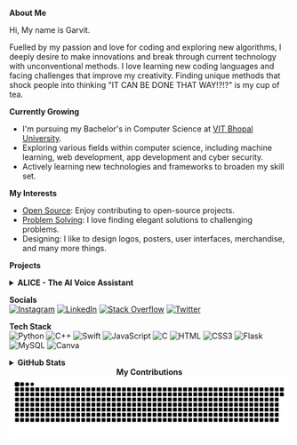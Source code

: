 <b>About Me</b><br/>
<p>
  Hi, My name is Garvit.
  
  Fuelled by my passion and love for coding and exploring new algorithms, I deeply desire to make innovations and break through current technology with unconventional methods. I love learning new coding languages and facing challenges that improve my creativity. Finding unique methods that shock people into thinking "IT CAN BE DONE THAT WAY!?!?" is my cup of tea.
  
  <b>Currently Growing</b>
  - I'm pursuing my Bachelor's in Computer Science at [VIT Bhopal University](https://vitbhopal.ac.in/).
  - Exploring various fields within computer science, including machine learning, web development, app development and cyber security.
  - Actively learning new technologies and frameworks to broaden my skill set.
  
  <b>My Interests</b>
  - [Open Source](https://github.com/garvit-exe): Enjoy contributing to open-source projects.
  - [Problem Solving](https://leetcode.com/garvit-exe/): I love finding elegant solutions to challenging problems.
  - Designing: I like to design logos, posters, user interfaces, merchandise, and many more things.
</p>

<b>Projects</b><br/>
<details>
  <summary> <b>ALICE - The AI Voice Assistant</b> </summary>
  <p>
    • Demonstrated my solid foundation in developing and programming<br/>
    • Highlighted my strong problem-solving and teamwork skills<br/>
    • Collaborated with a team of 3+ batchmates, dispensing roles and responsibilities to boost efficiency and improve both individual and team performance<br/>
    • Utilised programming languages like Python, tools like Git and open-source projects and libraries to produce efficient results<br/>
  </p>
</details>

<b>Socials</b><br/>
[![Instagram](https://img.shields.io/badge/Instagram-%23E4405F.svg?logo=Instagram&logoColor=white)](https://instagram.com/garvit__budhiraja) [![LinkedIn](https://img.shields.io/badge/LinkedIn-%230077B5.svg?logo=linkedin&logoColor=white)](https://linkedin.com/in/garvit-budhiraja) [![Stack Overflow](https://img.shields.io/badge/-Stackoverflow-FE7A16?logo=stack-overflow&logoColor=white)](https://stackoverflow.com/users/22660274) [![Twitter](https://img.shields.io/badge/Twitter-%231DA1F2.svg?logo=Twitter&logoColor=white)](https://twitter.com/being_garvit) 

<b>Tech Stack</b><br/>
![Python](https://img.shields.io/badge/python-3670A0?style=for-the-badge&logo=python&logoColor=ffdd54) ![C++](https://img.shields.io/badge/c++-%2300599C.svg?style=for-the-badge&logo=c%2B%2B&logoColor=white) ![Swift](https://img.shields.io/badge/swift-%23E34F26.svg?style=for-the-badge&logo=swift&logoColor=white) ![JavaScript](https://img.shields.io/badge/javascript-%23323330.svg?style=for-the-badge&logo=javascript&logoColor=%23F7DF1E) ![C](https://img.shields.io/badge/c-%2300599C.svg?style=for-the-badge&logo=c&logoColor=white) ![HTML](https://img.shields.io/badge/html-%23E34F26.svg?style=for-the-badge&logo=html5&logoColor=white) ![CSS3](https://img.shields.io/badge/css3-%231572B6.svg?style=for-the-badge&logo=css3&logoColor=white) ![Flask](https://img.shields.io/badge/flask-%23000.svg?style=for-the-badge&logo=flask&logoColor=white) ![MySQL](https://img.shields.io/badge/mysql-%2300000f.svg?style=for-the-badge&logo=mysql&logoColor=white) ![Canva](https://img.shields.io/badge/Canva-%2300C4CC.svg?style=for-the-badge&logo=Canva&logoColor=white)

<details>
  <summary> <b>GitHub Stats</b> </summary>
  <table>
    <tr>
      <td align="center">
        <img src="https://github-readme-stats-garvit-exe.vercel.app/api?username=garvit-exe&theme=transparent&hide_border=true&include_all_commits=false&count_private=false" alt="GitHub Stats" style="width: auto; border: none;">
      </td>
      <td align="center">
        <img src="https://github-readme-streak-stats.herokuapp.com/?user=garvit-exe&theme=transparent&hide_border=true" alt="GitHub Streak" style="width: auto; border: none;">
      </td>
    </tr>
  </table>
  <p align="center">
    <img src="https://github-readme-stats-garvit-exe.vercel.app/api/top-langs/?username=garvit-exe&theme=transparent&hide_border=false&include_all_commits=false&count_private=false&layout=compact" alt="Top Languages" style="width: auto; border: none;">
  </p>
</details>

<div align="center">
  <b>My Contributions</b>
  <br>
  <img alt="My Contributions" src="https://raw.githubusercontent.com/garvit-exe/garvit-exe/output/github-contribution-grid-snake.svg"/>
  <br/><br/><br/>
</div>
